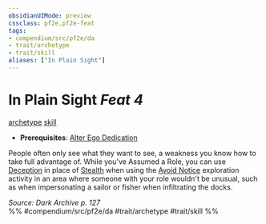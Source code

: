 ```yaml
---
obsidianUIMode: preview
cssclass: pf2e,pf2e-feat
tags:
- compendium/src/pf2e/da
- trait/archetype
- trait/skill
aliases: ["In Plain Sight"]
---
```

# In Plain Sight  *Feat 4*  
[archetype](../../Rules/traits/archetype.md)  [skill](../../Rules/traits/skill.md)  

- **Prerequisites**: [Alter Ego Dedication](alter-ego-dedication-da.md)

People often only see what they want to see, a weakness you know how to take full advantage of. While you've Assumed a Role, you can use [Deception](../skills.md#Deception) in place of [Stealth](../skills.md#Stealth) when using the [Avoid Notice](../../Rules/actions/avoid-notice.md) exploration activity in an area where someone with your role wouldn't be unusual, such as when impersonating a sailor or fisher when infiltrating the docks.

*Source: Dark Archive p. 127*  
%% #compendium/src/pf2e/da #trait/archetype #trait/skill %%